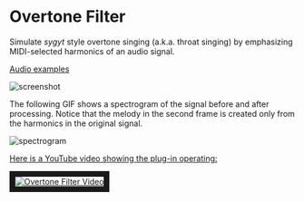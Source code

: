 # Overtone Filter
Simulate *sygyt* style overtone singing (a.k.a. throat singing) by emphasizing MIDI-selected harmonics of an audio signal.

[Audio examples](https://soundcloud.com/lukemcraig/sets/ovetone-filter-audio-examples)

![screenshot](https://github.com/lukemcraig/OvertoneFilter/raw/master/screenshot.png)

The following GIF shows a spectrogram of the signal before and after processing. Notice that the melody in the second frame is created only from the harmonics in the original signal. 

![spectrogram](https://github.com/lukemcraig/OvertoneFilter/raw/master/spectrogram.gif)

[Here is a YouTube video showing the plug-in operating:](https://youtu.be/OiNwpGFCm-0)

<a href="https://youtu.be/OiNwpGFCm-0" target="_blank"><img src="https://i9.ytimg.com/vi/OiNwpGFCm-0/maxresdefault.jpg" alt="Overtone Filter Video"  border="10" /></a>